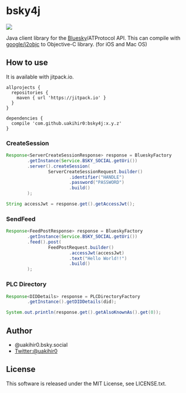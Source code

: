 # bsky4j

[![](https://jitpack.io/v/uakihir0/bsky4j.svg)](https://jitpack.io/#uakihir0/bsky4j)

Java client library for the [Bluesky](https://blueskyweb.xyz/)/ATProtocol API. This can compile with [google/j2objc]() to Objective-C library. (for iOS and Mac OS) 

## How to use

It is available with jitpack.io.

```
allprojects {
  repositories {
    maven { url 'https://jitpack.io' }
  }
}

dependencies {
  compile 'com.github.uakihir0:bsky4j:x.y.z'
}
```

### CreateSession 

```java
Response<ServerCreateSessionResponse> response = BlueskyFactory
        .getInstance(Service.BSKY_SOCIAL.getUri())
        .server().createSession(
                ServerCreateSessionRequest.builder()
                        .identifier("HANDLE")
                        .password("PASSWORD")
                        .build()
        );

String accessJwt = response.get().getAccessJwt();
```

### SendFeed

```java
Response<FeedPostResponse> response = BlueskyFactory
        .getInstance(Service.BSKY_SOCIAL.getUri())
        .feed().post(
                FeedPostRequest.builder()
                        .accessJwt(accessJwt)
                        .text("Hello World!!")
                        .build()
        );
```

### PLC Directory

```java
Response<DIDDetails> response = PLCDirectoryFactory
        .getInstance().getDIDDetails(did);

System.out.println(response.get().getAlsoKnownAs().get(0));
```

## Author

* @uakihir0.bsky.social
* [Twitter:@uakihir0](https://twitter.com/uakihir0)


## License

This software is released under the MIT License, see LICENSE.txt.
